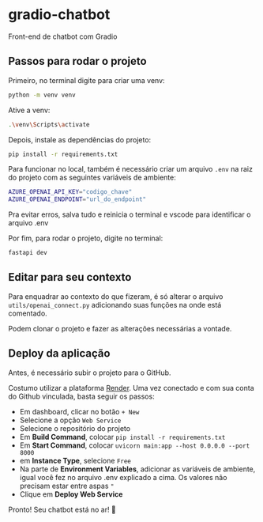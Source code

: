 # gradio-chatbot
 Front-end de chatbot com Gradio


## Passos para rodar o projeto
Primeiro, no terminal digite para criar uma venv:

```bash
python -m venv venv
```
Ative a venv:

```bash
.\venv\Scripts\activate
```

Depois, instale as dependências do projeto:

```bash
pip install -r requirements.txt
```

Para funcionar no local, também é necessário criar um arquivo `.env` na raiz do projeto com as seguintes variáveis de ambiente:

```bash
AZURE_OPENAI_API_KEY="codigo_chave"
AZURE_OPENAI_ENDPOINT="url_do_endpoint"
```

Pra evitar erros, salva tudo e reinicia o terminal e vscode para identificar o arquivo .env

Por fim, para rodar o projeto, digite no terminal:

```bash
fastapi dev
```

## Editar para seu contexto
Para enquadrar ao contexto do que fizeram, é só alterar o arquivo `utils/openai_connect.py` adicionando suas funções na onde está comentado.

Podem clonar o projeto e fazer as alterações necessárias a vontade.

## Deploy da aplicação
Antes, é necessário subir o projeto para o GitHub.

Costumo utilizar a plataforma [Render](https://render.com/). Uma vez conectado e com sua conta do Github vinculada, basta seguir os passos:
- Em dashboard, clicar no botão `+ New`
- Selecione a opção `Web Service`
- Selecione o repositório do projeto
- Em **Build Command**, colocar `pip install -r requirements.txt`
- Em **Start Command**, colocar `uvicorn main:app --host 0.0.0.0 --port 8000`
- em **Instance Type**, selecione `Free`
- Na parte de **Environment Variables**, adicionar as variáveis de ambiente, igual você fez no arquivo .env explicado a cima. Os valores não precisam estar entre aspas `"`
- Clique em **Deploy Web Service**


Pronto! Seu chatbot está no ar! 🚀

